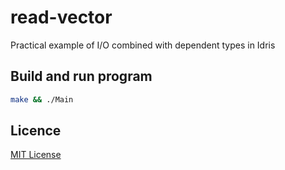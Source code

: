 # read-vector

Practical example of I/O combined with dependent types in Idris

## Build and run program

```bash
make && ./Main
```

## Licence

[MIT License][licence]

[licence]: LICENSE
